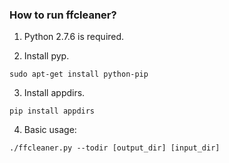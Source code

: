 ### How to run ffcleaner?


1. Python 2.7.6 is required.

2. Install pyp.

  ```sudo apt-get install python-pip```

3. Install appdirs.

  ```pip install appdirs```

4. Basic usage:

  ```./ffcleaner.py --todir [output_dir] [input_dir]```
